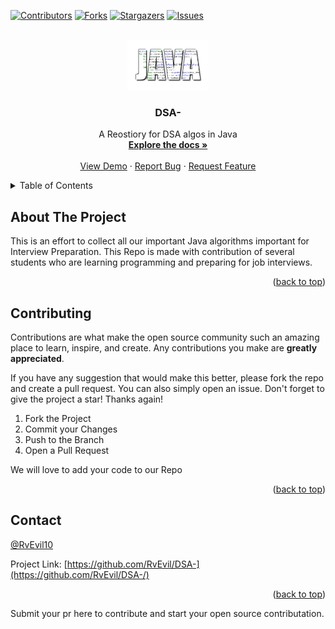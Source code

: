 

<div id="top"></div>



<!-- PROJECT SHIELDS -->
<!--
*** I'm using markdown "reference style" links for readability.
*** Reference links are enclosed in brackets [ ] instead of parentheses ( ).
*** See the bottom of this document for the declaration of the reference variables
*** for contributors-url, forks-url, etc. This is an optional, concise syntax you may use.
*** https://www.markdownguide.org/basic-syntax/#reference-style-links
-->
[![Contributors][contributors-shield]][contributors-url]
[![Forks][forks-shield]][forks-url]
[![Stargazers][stars-shield]][stars-url]
[![Issues][issues-shield]][issues-url]




<!-- PROJECT LOGO -->
<br />
<div align="center">
  <a href="https://github.com/RvEvil/DSA-">
    <img src="images/java.png" alt="Logo" width="130" height="80">
  </a>

  <h3 align="center">DSA-</h3>

  <p align="center">
    A Reostiory for DSA algos in Java 
    <br />
    <a href="https://github.com/RvEvil/DSA-/"><strong>Explore the docs »</strong></a>
    <br />
    <br />
    <a href="https://github.com/RvEvil/DSA-/">View Demo</a>
    ·
    <a href="https://github.com/RvEvil/DSA-/issues">Report Bug</a>
    ·
    <a href="https://github.com/RvEvil/DSA-/issues	">Request Feature</a>
  </p>
</div>



<!-- TABLE OF CONTENTS -->
<details>
  <summary>Table of Contents</summary>
  <ol>
    <li>
      <a href="#about-the-project">About The Project</a>
      
    </li>
    
   
    <li><a href="#contributing">Contributing</a></li>
    
    <li><a href="#contact">Contact</a></li>
    
  </ol>
</details>

<!-- ABOUT THE PROJECT -->
## About The Project


This is an effort to collect all our important Java algorithms important for Interview Preparation. This Repo is made with contribution of several students who are learning programming and preparing for job interviews.
<p align="right">(<a href="#top">back to top</a>)</p>



<!-- CONTRIBUTING -->
## Contributing

Contributions are what make the open source community such an amazing place to learn, inspire, and create. Any contributions you make are **greatly appreciated**.

If you have any suggestion that would make this better, please fork the repo and create a pull request. You can also simply open an issue.
Don't forget to give the project a star! Thanks again!

1. Fork the Project
2. Commit your Changes 
4. Push to the Branch
5. Open a Pull Request

We will love to add your code to our Repo
<p align="right">(<a href="#top">back to top</a>)</p>




<!-- CONTACT -->
## Contact

[@RvEvil10](https://twitter.com/RvEvil10) 

Project Link: [https://github.com/RvEvil/DSA-](https://github.com/RvEvil/DSA-/)

<p align="right">(<a href="#top">back to top</a>)</p>





<!-- MARKDOWN LINKS & IMAGES -->
<!-- https://www.markdownguide.org/basic-syntax/#reference-style-links -->
[contributors-shield]: https://img.shields.io/github/contributors/RvEvil/DSA-.svg?style=for-the-badge
[contributors-url]: https://github.com/RvEvil/DSA-/contributors
[forks-shield]: https://img.shields.io/github/forks/RvEvil/DSA-.svg?style=for-the-badge
[forks-url]: https://github.com/RvEvil/DSA-/network/members
[stars-shield]: https://img.shields.io/github/stars/RvEvil/DSA-.svg?style=for-the-badge
[stars-url]: https://github.com/RvEvil/DSA-/stargazers
[issues-shield]: https://img.shields.io/github/issues/RvEvil/DSA-.svg?style=for-the-badge
[issues-url]: https://github.com/RvEvil/DSA-/issues

Submit your pr here to contribute and start your open source contributation.
